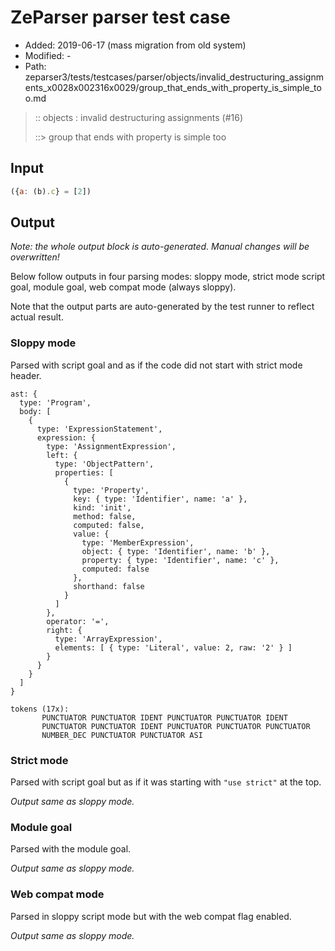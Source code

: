 # ZeParser parser test case

- Added: 2019-06-17 (mass migration from old system)
- Modified: -
- Path: zeparser3/tests/testcases/parser/objects/invalid_destructuring_assignments_x0028x002316x0029/group_that_ends_with_property_is_simple_too.md

> :: objects : invalid destructuring assignments (#16)
>
> ::> group that ends with property is simple too

## Input

`````js
({a: (b).c} = [2])
`````

## Output

_Note: the whole output block is auto-generated. Manual changes will be overwritten!_

Below follow outputs in four parsing modes: sloppy mode, strict mode script goal, module goal, web compat mode (always sloppy).

Note that the output parts are auto-generated by the test runner to reflect actual result.

### Sloppy mode

Parsed with script goal and as if the code did not start with strict mode header.

`````
ast: {
  type: 'Program',
  body: [
    {
      type: 'ExpressionStatement',
      expression: {
        type: 'AssignmentExpression',
        left: {
          type: 'ObjectPattern',
          properties: [
            {
              type: 'Property',
              key: { type: 'Identifier', name: 'a' },
              kind: 'init',
              method: false,
              computed: false,
              value: {
                type: 'MemberExpression',
                object: { type: 'Identifier', name: 'b' },
                property: { type: 'Identifier', name: 'c' },
                computed: false
              },
              shorthand: false
            }
          ]
        },
        operator: '=',
        right: {
          type: 'ArrayExpression',
          elements: [ { type: 'Literal', value: 2, raw: '2' } ]
        }
      }
    }
  ]
}

tokens (17x):
       PUNCTUATOR PUNCTUATOR IDENT PUNCTUATOR PUNCTUATOR IDENT
       PUNCTUATOR PUNCTUATOR IDENT PUNCTUATOR PUNCTUATOR PUNCTUATOR
       NUMBER_DEC PUNCTUATOR PUNCTUATOR ASI
`````

### Strict mode

Parsed with script goal but as if it was starting with `"use strict"` at the top.

_Output same as sloppy mode._

### Module goal

Parsed with the module goal.

_Output same as sloppy mode._

### Web compat mode

Parsed in sloppy script mode but with the web compat flag enabled.

_Output same as sloppy mode._
